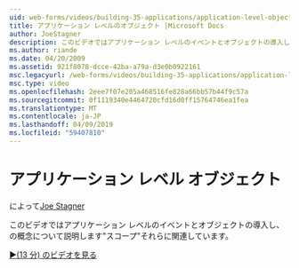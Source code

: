 ```yaml
---
uid: web-forms/videos/building-35-applications/application-level-objects
title: アプリケーション レベルのオブジェクト |Microsoft Docs
author: JoeStagner
description: このビデオではアプリケーション レベルのイベントとオブジェクトの導入し、の概念について説明します&quot;スコープ&quot;それらに関連しています。
ms.author: riande
ms.date: 04/20/2009
ms.assetid: 921f8078-dcce-42ba-a79a-d3e0b0922161
msc.legacyurl: /web-forms/videos/building-35-applications/application-level-objects
msc.type: video
ms.openlocfilehash: 2eee7f07e205a468516fe828a66bb57b44f9c57a
ms.sourcegitcommit: 0f1119340e4464720cfd16d0ff15764746ea1fea
ms.translationtype: MT
ms.contentlocale: ja-JP
ms.lasthandoff: 04/09/2019
ms.locfileid: "59407810"
---
```

# <a name="application-level-objects"></a>アプリケーション レベル オブジェクト

によって[Joe Stagner](https://github.com/JoeStagner)

このビデオではアプリケーション レベルのイベントとオブジェクトの導入し、の概念について説明します&quot;スコープ&quot;それらに関連しています。

[&#9654;(13 分) のビデオを見る](https://channel9.msdn.com/Blogs/ASP-NET-Site-Videos/application-level-objects)

